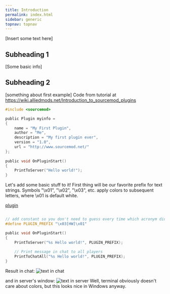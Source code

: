 ```yaml
---
title: Introduction
permalink: index.html
sidebar: generic
topnav: topnav
---
```


[Insert some text here]

## Subheading 1

[Some basic info]

## Subheading 2

[something about first example]
Code from tutorial at https://wiki.alliedmods.net/Introduction_to_sourcemod_plugins

```c
#include <sourcemod>

public Plugin myinfo =
{
	name = "My First Plugin",
	author = "Me",
	description = "My first plugin ever",
	version = "1.0",
	url = "http://www.sourcemod.net/"
};
 
public void OnPluginStart()
{
	PrintToServer("Hello world!");
}
```

Let's add some basic stuff to it! 
First thing will be our favorite prefix for text strings. Symbols "\x01", "\x02", "\x03", etc. apply colors to subsequent letters, where \x01 is default white.

<a href="https://github.com/DiretideCandy/Blade-Symphony-Plugin-Examples/blob/master/addons/sourcemod/scripting/examples/hello_world_modified.sp">plugin</a>
```c

// add constant so you don't need to guess every time which acronym did you choose
#define PLUGIN_PREFIX "\x03[HW]\x01"

public void OnPluginStart()
{
	PrintToServer("%s Hello world!", PLUGIN_PREFIX);
	
	// Print message in chat to all players
	PrintToChatAll("%s Hello world!", PLUGIN_PREFIX);
}
```

Result in chat:
<img class="img-responsive img-full" src="{{ site.baseurl }}/img/index_hw_chat.png" alt="text in chat">

and in server's window:
<img class="img-responsive img-full" src="{{ site.baseurl }}/img/index_hw_server.png" alt="text in server">
Well, terminal obviously doesn't care about colors, but this looks nice in Windows anyway.
